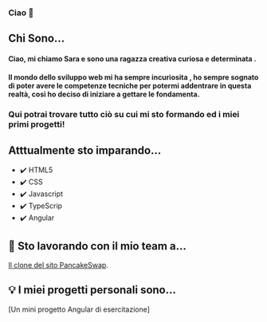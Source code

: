 ### Ciao 👋

<!--
##  Chi sini
Here are some ideas to get you started:

- 🔭 I’m currently working on ...
- 🌱 I’m currently learning ...
- 👯 I’m looking to collaborate on ...
- 🤔 I’m looking for help with ...
- 💬 Ask me about ...
- 📫 How to reach me: ...
- 😄 Pronouns: ...
- ⚡ Fun fact: ...
-->
## Chi Sono...
#### Ciao, mi chiamo Sara e sono una ragazza creativa curiosa e determinata .
#### Il mondo dello sviluppo web mi ha sempre incuriosita , ho sempre sognato  di poter avere le  competenze  tecniche  per potermi addentrare in questa realtà, così ho deciso di  iniziare a  gettare le fondamenta.
### Qui  potrai trovare tutto ciò su cui mi sto formando  ed i miei primi progetti!

## Atttualmente sto imparando...
- 	:heavy_check_mark:  HTML5
- 	:heavy_check_mark:  CSS
- 	:heavy_check_mark: Javascript
- 	:heavy_check_mark: TypeScrip
- 	:heavy_check_mark: Angular

## :beers: Sto lavorando con il mio team a...
 [Il clone del sito PancakeSwap](https://github.com/nadiromano/pancakeAngular.git).
 
 ## :bulb: I miei progetti personali sono...
 [Un mini progetto Angular di esercitazione]
